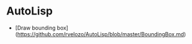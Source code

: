 AutoLisp
========


* [Draw bounding box] (https://github.com/rvelozo/AutoLisp/blob/master/BoundingBox.md)


